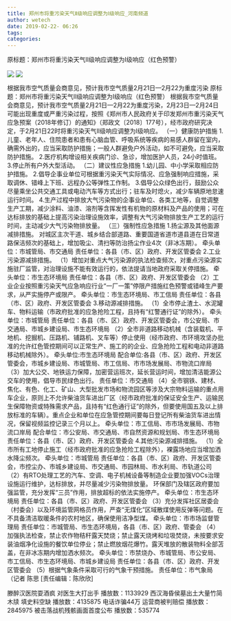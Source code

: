 ```yaml
---
title: 郑州市将重污染天气Ⅱ级响应调整为Ⅰ级响应_河南频道
author: wetech
date: 2019-02-22- 06:26
tags: 
categories: 
---
```

原标题：郑州市将重污染天气Ⅱ级响应调整为Ⅰ级响应（红色预警）
<!-- more -->
                
<img align="center" border="0" src="http://mengma.jinbw.com.cn/upload/20190221/20190221202156_317.jpg" />
                
<img align="center" border="0" src="http://p2.ifengimg.com/a/2016/0810/204c433878d5cf9size1_w16_h16.png" />
            
根据我市空气质量会商意见，预计我市空气质量2月21日—2月22为重度污染
原标题：郑州市将重污染天气Ⅱ级响应调整为Ⅰ级响应（红色预警）
根据我市空气质量会商意见，预计我市空气质量2月21日—2月22为重度污染，2月23日—2月24日可能出现重度或严重污染过程，按照《郑州市人民政府关于印发郑州市重污染天气应急预案（2018年修订）的通知》（郑政文〔2018〕177号），经市政府研究决定，于2月21日22时将重污染天气Ⅱ级响应调整为Ⅰ级响应。
（一）健康防护措施
1.儿童、老年人、住院患者和患有心脑血管、呼吸系统等疾病的易感人群留在室内，确需外出的，应当采取防护措施；一般人群避免户外活动，如不可避免，应当采取防护措施。
2.医疗机构增设相关疾病门诊、急诊，增加医护人员，24小时值班。
3.停止所有户外大型活动。
（二）建议性应急措施
1.幼儿园、中小学采取相应防护措施。
2.倡导企事业单位可根据重污染天气实际情况、应急强制响应措施，采取调休、错峰上下班、远程办公等弹性工作制。
3.倡导公众绿色出行，鼓励公众尽量乘坐公共交通工具或电动汽车等方式出行；驻车及时熄火，减少车辆原地怠速运行时间。
4.生产过程中排放大气污染物的企事业单位、各类工地等，自觉调整生产工期，减少涂料、油漆、溶剂等含挥发性有机物的原材料及产品的使用；可在达标排放的基础上提高污染治理设施效率，调整有大气污染物排放生产工艺的运行时间，主动减少大气污染物排放量。
（三）强制性应急措施
1.扬尘源及其他面源减排措施。
对城区主次干道、城乡结合部道路、重要国道省道市道县道在日常道路保洁频次的基础上，增加吸尘、清扫等防治扬尘作业4次（非冰冻期）。
牵头单位：市城管局、市交通局
责任单位：各县（市、区）政府、开发区管委会
2.工业污染源减排措施。
（1）增加对重点大气污染源的执法检查频次，对重点污染源实施驻厂监管，对治理设施不能有效运行的，依法提请当地政府采取关停措施。
牵头单位：市生态环境局
责任单位：各县（市、区）政府、开发区管委会
（2）工业企业按照重污染天气应急响应行业“一厂一策”停限产措施红色预警或错峰生产要求，从严实施停产或限产。
牵头单位：市生态环境局、市工信局
责任单位：各县（市、区）政府、开发区管委会
3.移动源减排措施。
（1）全市停止渣土、水泥罐车、物料运输（市政府批准的应急抢险工程，且持有“红警通行证”的除外）。
牵头单位：市城管局
责任单位：各县（市、区）政府、开发区管委会，市公安局、市交通局、市城乡建设局、市生态环境局
（2）全市非道路移动机械（含装载机、平地机、挖掘机、压路机、铺路机、叉车等）停止使用（经市政府、市环境攻坚办批准的允许红色管控期间可以正常生产、施工的的企业、应急抢险工程和电动非道路移动机械除外）。
牵头单位:市生态环境局
配合单位:各县（市、区）政府、开发区管委会，市城乡建设局、市城管局、市工信局、市市场发展局、市物流口岸局
（3）加大公交、地铁运力保障，加密营运班次，延长营运时间，增加清洁能源公交车的使用，倡导市民绿色出行。
责任单位：市交通局
（4）全市钢铁、建材、焦化、有色、化工、矿山、大型批发市场和物流园区等涉及大宗物料运输的重点用车企业，原则上不允许柴油货车进出厂区（经市政府批准的保证安全生产、运输民生保障物资或特殊需求产品，且持有“红色通行证”的除外，但要使用国五及以上排放标准的车辆）。重点企业和单位在应急管控期间要每日登记所有柴油货车进出情况，保留视频监控记录三个月以上。
牵头单位：市工信局、市市场发展局、市物流口岸局
配合单位：市公安局、市交通局、市自然资源和规划局、市生态环境局
责任单位：各县（市、区）政府、开发区管委会
4.其他污染源减排措施。
（1）全市所有工地停止施工（经市政府批准的应急抢险工程除外），裸露场地应当增加洒水降尘频次。
牵头单位：市城管局
责任单位：各县（市、区）政府、开发区管委会，市控尘办、市城乡建设局、市交通局、市园林局、市水利局、市轨道公司
（2）有RTO处理工艺的汽车、空调、电子机械设备等制造企业要加强VOCs治理设施运行维护，达标排放，并尽量减少污染物排放量。
环保部门及辖区政府要加强监管，充分发挥“三员”作用，排放超标的依法实施停产。
牵头单位：市生态环境局
责任单位：各县（市、区）政府、开发区管委会
（3）充分发挥社区居委会（村委会）以及环境监管网格员作用，严查“无煤化”区域散煤使用反弹等问题。在不具备清洁取暖条件的农村地区，确保使用洁净型煤。
牵头单位：市市场监督管理局
责任单位：市城管局、市生态环境局，各县（市、区）政府、管委会
（4）加强执法检查，禁止农作物秸秆露天焚烧；禁止露天烧烤和垃圾焚烧，未按要求安装油烟净化设施的餐饮单位停业；禁止燃放烟花爆竹。露天堆放的散装物料全部苫盖，在非冰冻期内增加洒水频次。
牵头单位：市禁烧办、市城管局、市公安局、市工信局、市生态环境局、市城乡建设局
责任单位：各县（市、区）政府、开发区管委会
（5）根据气象条件采取可行的气象干预措施。
责任单位：市气象局（记者 陈思
[责任编辑：陈欣欣]
            
滕醉汉医院耍酒疯 对医生大打出手
播放数：1133929
西汉海昏侯墓出土大量竹简木牍 填史料空缺
播放数：4135875
电话诈骗44万 运营商被判赔偿
播放数：2845975
被击落战机残骸画面首度公布
播放数：535774
